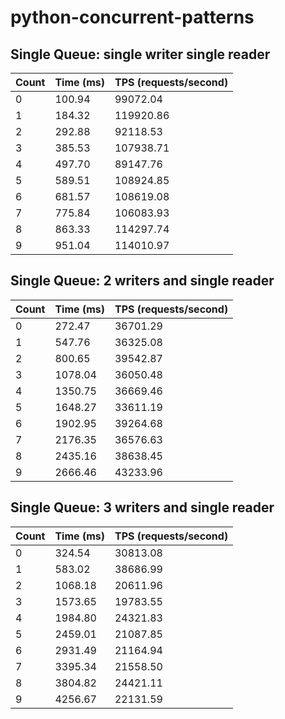 # python-concurrent-patterns
## Single Queue: single writer single reader


|Count|  Time (ms)| TPS (requests/second)|
|-----|-----------|----------------------|
|0|100.94|99072.04|
|1| 184.32|119920.86|
|2|292.88|92118.53|
|3| 385.53|107938.71|
|4| 497.70|89147.76|
|5| 589.51|108924.85|
|6| 681.57|108619.08|
|7| 775.84|106083.93|
|8| 863.33|114297.74|
|9| 951.04|114010.97|

## Single Queue: 2 writers and single reader
|Count|   Time (ms) | TPS (requests/second)|
|-----|-------------|----------------------|
|0    | 272.47      |         36701.29     |
|1    | 547.76      |         36325.08    |
|2    | 800.65       |        39542.87    |
|3    |1078.04        |       36050.48    |
|4    |1350.75        |       36669.46   |
|5    |1648.27        |       33611.19   |
|6    |1902.95        |       39264.68   |
|7    |2176.35        |       36576.63  |
|8    |2435.16        |       38638.45  | 
|9    |2666.46        |       43233.96 |

## Single Queue: 3 writers and single reader

 | Count| Time (ms) | TPS (requests/second)|
 |------|-----------|----------------------|
| 0     |324.54     |             30813.08|
| 1     |583.02     |          38686.99|
| 2    |1068.18     |          20611.96|
| 3    |1573.65     |          19783.55|
| 4    |1984.80     |          24321.83|
| 5    |2459.01     |          21087.85|
| 6    |2931.49     |         21164.94|
| 7    |3395.34     |          21558.50|
| 8    |3804.82     |          24421.11|
| 9    |4256.67     |          22131.59|
